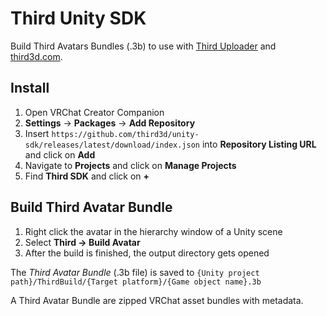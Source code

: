 # Third Unity SDK

Build Third Avatars Bundles (.3b) to use with [Third Uploader](https://github.com/third3d/uploader) and [third3d.com](https://third3d.com/).

## Install

1. Open VRChat Creator Companion
2. **Settings** -> **Packages** -> **Add Repository**
3. Insert `https://github.com/third3d/unity-sdk/releases/latest/download/index.json` into **Repository Listing URL** and click on **Add**
4. Navigate to **Projects** and click on **Manage Projects**
5. Find **Third SDK** and click on **+**

## Build Third Avatar Bundle

1. Right click the avatar in the hierarchy window of a Unity scene
2. Select **Third -> Build Avatar**
3. After the build is finished, the output directory gets opened

The _Third Avatar Bundle_ (.3b file) is saved to `{Unity project path}/ThirdBuild/{Target platform}/{Game object name}.3b`

A Third Avatar Bundle are zipped VRChat asset bundles with metadata.
